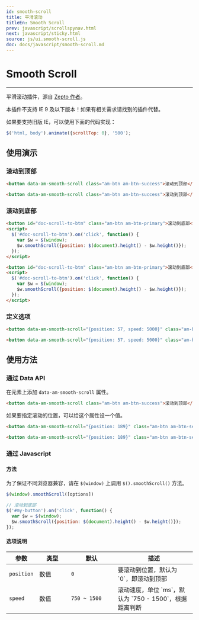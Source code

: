 ```yaml
---
id: smooth-scroll
title: 平滑滚动
titleEn: Smooth Scroll
prev: javascript/scrollspynav.html
next: javascript/sticky.html
source: js/ui.smooth-scroll.js
doc: docs/javascript/smooth-scroll.md
---
```


# Smooth Scroll
---

平滑滚动插件，源自 [Zepto 作者](https://gist.github.com/madrobby/8507960#file-scrolltotop-annotated-js)。

<div class="am-alert am-alert-danger">本插件不支持 IE 9 及以下版本！如果有相关需求请找别的插件代替。</div>

如果要支持旧版 IE，可以使用下面的代码实现：

```js
$('html, body').animate({scrollTop: 0}, '500');
```

## 使用演示

### 滚动到顶部

`````html
<button data-am-smooth-scroll class="am-btn am-btn-success">滚动到顶部</button>
`````

```html
<button data-am-smooth-scroll class="am-btn am-btn-success">滚动到顶部</button>
```

### 滚动到底部

`````html
<button id="doc-scroll-to-btm" class="am-btn am-btn-primary">滚动到底部</button>
<script>
  $('#doc-scroll-to-btm').on('click', function() {
    var $w = $(window);
    $w.smoothScroll({position: $(document).height() - $w.height()});
  });
</script>
`````

```html
<button id="doc-scroll-to-btm" class="am-btn am-btn-primary">滚动到底部</button>
<script>
  $('#doc-scroll-to-btm').on('click', function() {
    var $w = $(window);
    $w.smoothScroll({position: $(document).height() - $w.height()});
  });
</script>
```

### 定义选项

`````html
<button data-am-smooth-scroll="{position: 57, speed: 5000}" class="am-btn am-btn-danger">慢悠悠地滚到距离顶部 57px 的位置</button>
`````

```html
<button data-am-smooth-scroll="{position: 57, speed: 5000}" class="am-btn am-btn-danger">慢悠悠地滚到距离顶部 57px 的位置</button>
```

## 使用方法

### 通过 Data API

在元素上添加 `data-am-smooth-scroll` 属性。

```html
<button data-am-smooth-scroll class="am-btn am-btn-success">滚动到顶部</button>
```

如果要指定滚动的位置，可以给这个属性设一个值。

`````html
<button data-am-smooth-scroll="{position: 189}" class="am-btn am-btn-secondary">滚动到滚动条距离顶部 189px 的位置</button>
`````
```html
<button data-am-smooth-scroll="{position: 189}" class="am-btn am-btn-secondary">...</button>
```
### 通过 Javascript

#### 方法

为了保证不同浏览器兼容，请在 `$(window)` 上调用 `$().smoothScroll()` 方法。

```javascript
$(window).smoothScroll([options])
```

```javascript
// 滚动到底部
$('#my-button').on('click', function() {
  var $w = $(window);
  $w.smoothScroll({position: $(document).height() - $w.height()});
});
```

#### 选项说明

<table class="am-table am-table-bd am-table-striped">
  <thead>
  <tr>
    <th style="width: 60px;">参数</th>
    <th style="width: 70px;">类型</th>
    <th style="width: 110px;">默认</th>
    <th>描述</th>
  </tr>
  </thead>
  <tbody>
  <tr>
    <td><code>position</code></td>
    <td>数值</td>
    <td><code>0</code></td>
    <td>要滚动到位置，默认为 `0`，即滚动到顶部</td>
  </tr>
  <tr>
    <td><code>speed</code></td>
    <td>数值</td>
    <td><code>750 ~ 1500</code></td>
    <td>滚动速度，单位 `ms`，默认为 `750 - 1500`，根据距离判断</td>
  </tr>
  </tbody>
</table>
